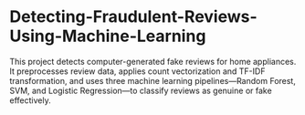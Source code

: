 # Detecting-Fraudulent-Reviews-Using-Machine-Learning
This project detects computer-generated fake reviews for home appliances. It preprocesses review data, applies count vectorization and TF-IDF transformation, and uses three machine learning pipelines—Random Forest, SVM, and Logistic Regression—to classify reviews as genuine or fake effectively.
